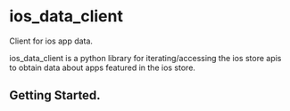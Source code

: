 # ios_data_client
Client for ios app data.

ios_data_client is a python library for iterating/accessing the ios store apis to obtain data about apps featured in the ios store.

## Getting Started.

